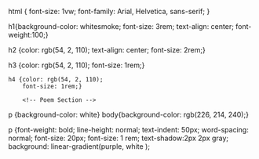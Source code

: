 <!-- Main Theme -->
html {
    font-size: 1vw;
    font-family: Arial, Helvetica, sans-serif;
}

<!-- Headers-->
h1{background-color: whitesmoke;
    font-size: 3rem;
text-align: center;
font-weight:100;}

h2 {color: rgb(54, 2, 110);
    text-align: center;
font-size: 2rem;}

h3 {color: rgb(54, 2, 110);
    font-size: 1rem;}

    h4 {color: rgb(54, 2, 110);
        font-size: 1rem;}
      
        <!-- Poem Section -->
        
p {background-color: white}
body{background-color: rgb(226, 214, 240);}

p {font-weight: bold;
    line-height: normal;
    text-indent: 50px;
    word-spacing: normal;
    font-size: 20px;
    font-size: 1 rem;
    text-shadow:2px 2px gray;
    background: linear-gradient(purple, white );
